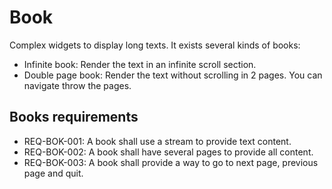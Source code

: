 # Book

Complex widgets to display long texts. It exists several kinds of books:

* Infinite book: Render the text in an infinite scroll section.
* Double page book: Render the text without scrolling in 2 pages. You can navigate throw the pages.

## Books requirements

* REQ-BOK-001: A book shall use a stream to provide text content.
* REQ-BOK-002: A book shall have several pages to provide all content.
* REQ-BOK-003: A book shall provide a way to go to next page, previous page and quit.